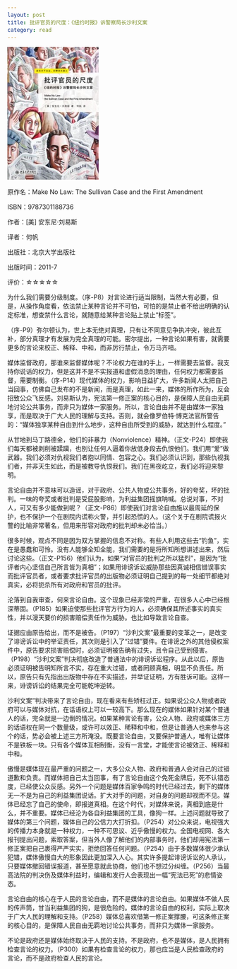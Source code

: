 ```yaml
---
layout: post
title: 批评官员的尺度：《纽约时报》诉警察局长沙利文案
category: read
---
```

<img src="/images/2013/01/9787301188736-207x300.jpg" alt="9787301188736" width="207" height="300" class="cover" />

原作名：Make No Law: The Sullivan Case and the First Amendment

ISBN：9787301188736

作者：[美] 安东尼·刘易斯 

译者：何帆

出版社：北京大学出版社

出版时间：2011-7

评价：☆☆☆☆☆

为什么我们需要分级制度。（序-P8）对言论进行适当限制，当然大有必要，但是，从操作角度看，依法禁止某种言论并不可怕，可怕的是禁止者不给出明确的认定标准，想查禁什么言论，就随意给某种言论贴上禁止“标签”。

（序-P9）弥尔顿认为，世上本无绝对真理，只有让不同意见争执冲突，彼此互补，部分真理才有发展为完全真理的可能。密尔提出，一种言论如果有害，就需要更多的言论来校正、稀释、中和，而非厉行禁止，令万马齐喑。

媒体监督政府，那谁来监督媒体呢？不论权力在谁的手上，一样需要去监督。我支持你说话的权力，但是这并不是不实报道和虚假消息的理由，任何权力都需要监督，需要制衡。（序-P14）现代媒体的权力，影响日益扩大，许多新闻人太把自己当回事，仿佛自己发布的不是新闻，而是真理，如此一来，媒体的所作所为，反会招致公众飞反感。刘易斯认为，宪法第一修正案的核心目的，是保障人民自由无羁地讨论公共事务，而非只为媒体一家服务。所以，言论自由并不是由媒体一家独享，而是取决于广大人民的理解与支持。否则，就会像罗伯特·博克法官所警告的：“媒体独享某种自由到什么地步，这种自由所受到的威胁，就达到什么程度。”

从甘地到马丁路德金，他们的非暴力（Nonviolence）精神。（正文-P24）即使我们每天都被剥削被蹂躏，也别让任何人逼着你放低身段去仇恨他们。我们用“爱”做武器。我们必须对仇视我们者抱以同情、包容之心。我们必须认识到，那些仇视我们者，并非天生如此，而是被教导仇恨我们。我们在黑夜屹立，我们必将迎来黎明。

言论自由并不意味可以造谣，对于政府、公共人物或公共事务，好的夸奖，坏的批判。一味的夸奖或者批判是受屁股影响，为利益集团摇旗呐喊。总说对事，不对人，可又有多少能做到呢？（正文-P86）即使我们对言论自由施以最周延的保护，也不保护一个在剧院内谎称火警，并引起恐慌的人。（这个关于在剧院谎报火警的比喻非常著名，但用来形容对政府的批判却未必恰当。）

很多时候，观点不同是因为双方掌握的信息不对称。有些人利用这些去“钓鱼”，实在是愚蠢和可怜。没有人能够全知全能，我们需要的是将所知所想讲述出来，然后讨论这些。（正文-P156）他们认为，如果“对官员的批判之所以猛烈”，是因为“批评者内心坚信自己所言皆为真相”；如果用诽谤诉讼威胁那些因真诚相信错误事实而批评官员者，或者要求批评官员的出版物必须证明自己提到的每一处细节都绝对真实，必将扼杀所有对政府和官员的批评。

沦落到自我审查，何来言论自由。这个现象已经非常的严重，在很多人心中已经根深蒂固。（P185）如果迫使那些批评官方行为的人，必须确保其所述事实的真实性，并以漫天要价的损害赔偿责任作为威胁。也比如导致言论自查。

证据应由原告给出，而不是被告。（P197）“沙利文案”最重要的变革之一，是改变了诽谤诉讼中的举证责任，其次则是引入了“过错”要件。在诽谤之外的其他侵权案件中，原告要求损害赔偿时，必须证明被告确有过失，且令自己受到侵害。（P198）“沙利文案”判决彻底改造了普通法中的诽谤诉讼程序。从此以后，原告必须证明被告明知所言不实，存在重大过错，或者罔顾真相，明显不负责任。所以，原告只有先指出出版物中存在不实描述，并举证证明，方有胜诉可能。这样一来，诽谤诉讼的结果完全可能乾坤逆转。

沙利文案”判决带来了言论自由，现在看来有些矫枉过正。如果说公众人物或者政府可以与媒体对抗，在话语权上可以一较高下。那么现在的媒体如果针对某个普通人的话，完全就是一边倒的情况。如果某种言论有害，公众人物、政府或媒体三方的话语权在同一个数量级，或许可以效正、稀释和中和，但是让普通人也来参与这个的话，势必会被上述三方所淹没。既要言论自由，又要保护普通人，唯有让媒体不是铁板一块。只有各个媒体互相制衡，没有一言堂，才能使言论被效正、稀释和中和。

傲慢是媒体现在最严重的问题之一，大多公众人物、政府和普通人会对自己的过错道歉和负责。而媒体把自己太当回事，有了言论自由这个免死金牌后，死不认错态度，已经使公众反感。另外一个问题是媒体百家争鸣的时代已经过去，剩下的媒体无一不是为自己的利益集团说话。扩大对手的问题，对自身的问题却视而不见。媒体已经忘了自己的使命，即报道真相。在这个时代，对媒体来说，真相到底是什么，并不重要。媒体已经沦为各自利益集团的工具，像狗一样。上述问题就导致了媒体的第三个问题，媒体自己的公信力大打折扣。（P254）对公众来说，电视强大的传播力本身就是一种权力，一种不可思议、近乎傲慢的权力。全国电视网、各大报刊提出问题，索取答案，但当外人像了解他们的内部事务时，他们却用宪法第一修正案把自己裹得严严实实，拒绝回答任何问题。（P254）由于多数媒体很少承认犯错，媒体傲慢自大的形象因此更加深入人心。其实许多提起诽谤诉讼的人承认，只要媒体撤回错误报道，甚至愿意就此协商，他们也不想过分纠缠。（P256）当最高法院的判决伤及媒体利益时，编辑和发行人会表现出一幅“宪法已死”的悲情姿态。

言论自由的核心在于人民的言论自由，而不是媒体的言论自由。如果媒体不做人民的传声筒，甘当利益集团的狗，是很危险的。媒体的言论自由的权利，实际上取决于广大人民的理解和支持。（P258）媒体总喜欢借第一修正案撑腰，可这条修正案的核心目的，是保障人民自由无羁地讨论公共事务，而非只为媒体一家服务。

不论是政府还是媒体始终取决于人民的支持。不是政府，也不是媒体，是人民拥有检查言论的权力。（P300）如果有检查言论的权力，那也应当是人民检查政府的言论，而不是政府检查人民的言论。
